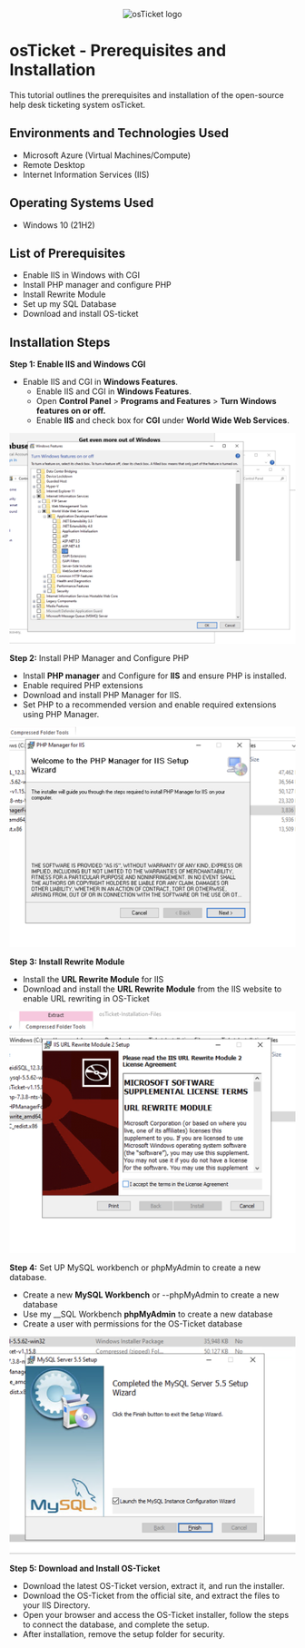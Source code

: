 <p align="center">
<img src="https://i.imgur.com/Clzj7Xs.png" alt="osTicket logo"/>
</p>

<h1>osTicket - Prerequisites and Installation</h1>
This tutorial outlines the prerequisites and installation of the open-source help desk ticketing system osTicket.<br />






<h2>Environments and Technologies Used</h2>

- Microsoft Azure (Virtual Machines/Compute)
- Remote Desktop
- Internet Information Services (IIS)

<h2>Operating Systems Used </h2>

- Windows 10</b> (21H2)

<h2>List of Prerequisites</h2>

- Enable IIS in Windows with CGI
- Install PHP manager and configure PHP 
- Install Rewrite Module
- Set up my SQL Database
- Download and install OS-ticket

<h2>Installation Steps</h2>

__Step 1: Enable IIS and Windows CGI__ 
- Enable IIS and CGI in __Windows Features__.
  -  Enable IIS and CGI in __Windows Features__.
  -  Open __Control Panel__ > __Programs and Features__ > __Turn Windows features on or off.__
  -  Enable __IIS__ and check box for __CGI__ under __World Wide Web Services__.
  
<img src="https://github.com/diegomtz28/os-ticket-prereqs/blob/main/enabling%20iis.png"/>

__Step 2:__ Install PHP Manager and Configure PHP
- Install __PHP manager__ and Configure for __IIS__ and ensure PHP is installed. 
- Enable required PHP extensions
- Download and install PHP Manager for IIS.
- Set PHP to a recommended version and enable required extensions using PHP Manager.

<img src="https://github.com/diegomtz28/os-ticket-prereqs/blob/main/Installing%20PHP.png"/>

__Step 3: Install Rewrite Module__
- Install the __URL Rewrite Module__ for IIS
- Download and install the __URL Rewrite Module__ from the IIS website to enable URL rewriting in OS-Ticket

<img src="https://github.com/diegomtz28/os-ticket-prereqs/blob/main/Rewrite%20Module.png"/>

__Step 4:__ Set UP MySQL workbench or phpMyAdmin to create a new database. 
- Create a new __MySQL Workbench__ or --phpMyAdmin to create a new database
- Use my __SQL Workbench __phpMyAdmin__ to create a new database 
- Create a user with permissions for the OS-Ticket database

<img src= "https://github.com/diegomtz28/os-ticket-prereqs/blob/main/Sql%20Database.png"/>

__Step 5: Download and Install OS-Ticket__
- Download the latest OS-Ticket version, extract it, and run the installer. 
- Download the OS-Ticket from the official site, and extract the files to your IIS Directory.
- Open your browser and access the OS-Ticket installer, follow the steps to connect the database, and complete the setup.
- After installation, remove the setup folder for security. 


